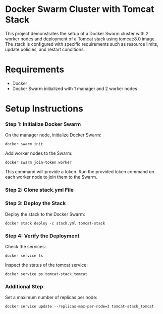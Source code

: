 # Docker Swarm Cluster with Tomcat Stack
This project demonstrates the setup of a Docker Swarm cluster with 2 worker nodes and deployment of a Tomcat stack using tomcat:8.0 image. The stack is configured with specific requirements such as resource limits, update policies, and restart conditions.

# Requirements
* Docker
* Docker Swarm initialized with 1 manager and 2 worker nodes

# Setup Instructions
### Step 1: Initialize Docker Swarm
On the manager node, initialize Docker Swarm:
```
docker swarm init
```
Add worker nodes to the Swarm:

```
docker swarm join-token worker
```

This command will provide a token. Run the provided token command on each worker node to join them to the Swarm.

### Step 2: Clone stack.yml File

### Step 3: Deploy the Stack
Deploy the stack to the Docker Swarm:
```
docker stack deploy -c stack.yml tomcat-stack
```

### Step 4: Verify the Deployment
Check the services:
```
docker service ls
```

Inspect the status of the tomcat service:
```
docker service ps tomcat-stack_tomcat
```

### Additional Step
Set a maximum number of replicas per node:
```
docker service update --replicas-max-per-node=3 tomcat-stack_tomcat
```

